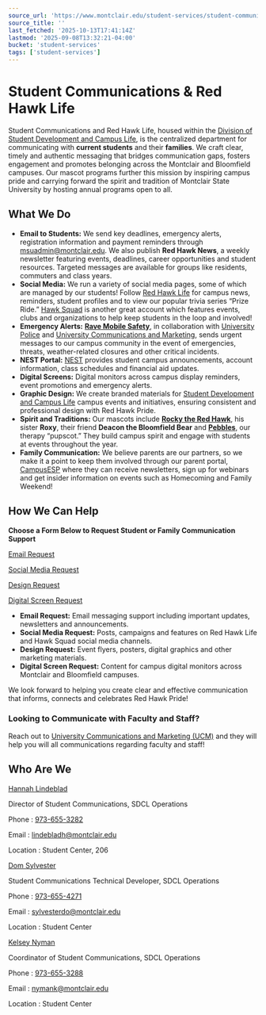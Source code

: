```yaml
---
source_url: 'https://www.montclair.edu/student-services/student-communications/'
source_title: ''
last_fetched: '2025-10-13T17:41:14Z'
lastmod: '2025-09-08T13:32:21-04:00'
bucket: 'student-services'
tags: ['student-services']
---
```


# Student Communications & Red Hawk Life

Student Communications and Red Hawk Life, housed within the [Division of Student Development and Campus Life](https://www.montclair.edu/student-development-campus-life/), is the centralized department for communicating with **current students** and their **families**. We craft clear, timely and authentic messaging that bridges communication gaps, fosters engagement and promotes belonging across the Montclair and Bloomfield campuses. Our mascot programs further this mission by inspiring campus pride and carrying forward the spirit and tradition of Montclair State University by hosting annual programs open to all.

## What We Do

* **Email to Students:** We send key deadlines, emergency alerts, registration information and payment reminders through [msuadmin@montclair.edu](mailto:msuadmin@montclair.edu). We also publish **Red Hawk News**, a weekly newsletter featuring events, deadlines, career opportunities and student resources. Targeted messages are available for groups like residents, commuters and class years.
* **Social Media:** We run a variety of social media pages, some of which are managed by our students! Follow [Red Hawk Life](https://linktr.ee/redhawklife) for campus news, reminders, student profiles and to view our popular trivia series “Prize Ride.” [Hawk Squad](https://linktr.ee/hawksquadmontclair?fbclid=PAAaZwJJ04XSNF6vZgFiPcVduQ2PHMAaPOGoso2FHwl5MHzfsn-HV-SAKGv08_aem_ATmScXFF-gUUTzfKqs4SCAemZQ-WXVaCbDbhgaqBn7kn9Hl6B8UnAzuaigZHPh-zd8Q) is another great account which features events, clubs and organizations to help keep students in the loop and involved!
* **Emergency Alerts:** [**Rave Mobile Safety**](https://www.montclair.edu/university-police/emergency/rave-mobile-safety/), in collaboration with [University Police](https://www.montclair.edu/university-police/) and [University Communications and Marketing](https://www.montclair.edu/university-communications/), sends urgent messages to our campus community in the event of emergencies, threats, weather-related closures and other critical incidents.
* **NEST Portal:** [NEST](https://nest.montclair.edu/) provides student campus announcements, account information, class schedules and financial aid updates.
* **Digital Screens:** Digital monitors across campus display reminders, event promotions and emergency alerts.
* **Graphic Design:** We create branded materials for [Student Development and Campus Life](https://www.montclair.edu/student-development-campus-life/) campus events and initiatives, ensuring consistent and professional design with Red Hawk Pride.
* **Spirit and Traditions:** Our mascots include [**Rocky the Red Hawk**](https://www.montclair.edu/student-services/student-communications/rocky/), his sister **Roxy**, their friend **Deacon the Bloomfield Bear** and [**Pebbles**](https://www.montclair.edu/student-services/student-communications/rocky/pebbles/), our therapy “pupscot.” They build campus spirit and engage with students at events throughout the year.
* **Family Communication:** We believe parents are our partners, so we make it a point to keep them involved through our parent portal, [CampusESP](https://www.montclair.edu/parents-family/) where they can receive newsletters, sign up for webinars and get insider information on events such as Homecoming and Family Weekend!

## How We Can Help

**Choose a Form Below to Request Student or Family Communication Support**

[Email Request](https://form.asana.com/?k=FUGlH1_f1ET5Ym_IZehrDQ&d=947580415759957)

[Social Media Request](https://form.asana.com/?k=4z3qPgDLONlz0n9UsjLOww&d=947580415759957)

[Design Request](https://form.asana.com/?k=b3bhxJMFzjGiFHDl7gzUnw&d=947580415759957)

[Digital Screen Request](https://form.asana.com/?k=U1J0Ps459nT4khkNEOOTcw&d=947580415759957)

* **Email Request:** Email messaging support including important updates, newsletters and announcements.
* **Social Media Request:** Posts, campaigns and features on Red Hawk Life and Hawk Squad social media channels.
* **Design Request:** Event flyers, posters, digital graphics and other marketing materials.
* **Digital Screen Request:** Content for campus digital monitors across Montclair and Bloomfield campuses.

We look forward to helping you create clear and effective communication that informs, connects and celebrates Red Hawk Pride!

### **Looking to Communicate with Faculty and Staff?**

Reach out to [University Communications and Marketing (UCM)](https://www.montclair.edu/university-communications/) and they will help you will all communications regarding faculty and staff!

## Who Are We

[Hannah Lindeblad](http://www.montclair.edu/~lindebladh)

Director of Student Communications, SDCL Operations

Phone
:   [973-655-3282](tel:973-655-3282)

Email
:   [lindebladh@montclair.edu](mailto:lindebladh@montclair.edu)

Location
:   Student Center, 206

[Dom Sylvester](http://www.montclair.edu/~sylvesterdo)

Student Communications Technical Developer, SDCL Operations

Phone
:   [973-655-4271](tel:973-655-4271)

Email
:   [sylvesterdo@montclair.edu](mailto:sylvesterdo@montclair.edu)

Location
:   Student Center

[Kelsey Nyman](http://www.montclair.edu/~nymank)

Coordinator of Student Communications, SDCL Operations

Phone
:   [973-655-3288](tel:973-655-3288)

Email
:   [nymank@montclair.edu](mailto:nymank@montclair.edu)

Location
:   Student Center